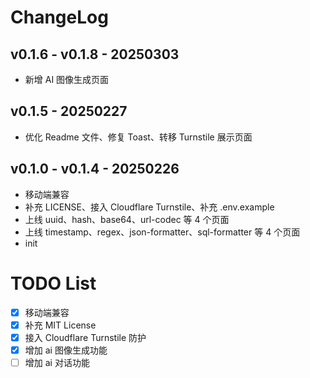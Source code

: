 # ChangeLog

## v0.1.6 - v0.1.8 - 20250303
- 新增 AI 图像生成页面

## v0.1.5 - 20250227
- 优化 Readme 文件、修复 Toast、转移 Turnstile 展示页面

## v0.1.0 - v0.1.4 - 20250226
- 移动端兼容
- 补充 LICENSE、接入 Cloudflare Turnstile、补充 .env.example
- 上线 uuid、hash、base64、url-codec 等 4 个页面
- 上线 timestamp、regex、json-formatter、sql-formatter 等 4 个页面
- init

# TODO List
- [x] 移动端兼容
- [x] 补充 MIT License
- [x] 接入 Cloudflare Turnstile 防护
- [x] 增加 ai 图像生成功能
- [ ] 增加 ai 对话功能